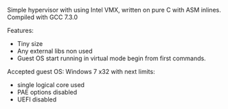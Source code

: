 Simple hypervisor with using Intel VMX, written on pure C with ASM inlines. Compiled with GCC 7.3.0<br/>

Features:<br/>
- Tiny size
- Any external libs non used
- Guest OS start running in virtual mode begin from first commands.
	
Accepted guest OS: Windows 7 x32 with next limits:
- single logical core used
- PAE options disabled
- UEFI disabled
